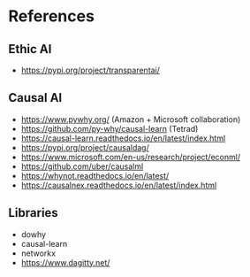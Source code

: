 # References

## Ethic AI
- https://pypi.org/project/transparentai/

## Causal AI
- https://www.pywhy.org/ (Amazon + Microsoft collaboration)
- https://github.com/py-why/causal-learn (Tetrad)
- https://causal-learn.readthedocs.io/en/latest/index.html
- https://pypi.org/project/causaldag/
- https://www.microsoft.com/en-us/research/project/econml/
- https://github.com/uber/causalml
- https://whynot.readthedocs.io/en/latest/
- https://causalnex.readthedocs.io/en/latest/index.html

## Libraries
- dowhy
- causal-learn
- networkx
- https://www.dagitty.net/

